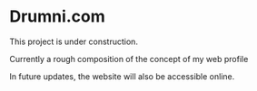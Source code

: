 # Drumni.com

This project is under construction.

Currently a rough composition of the concept of my web profile

In future updates, the website will also be accessible online.
